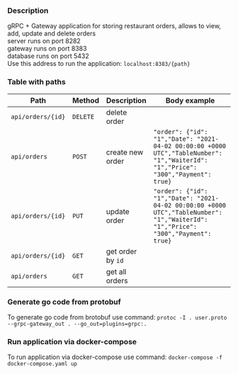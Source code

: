 ### Description

gRPC + Gateway application for storing restaurant orders, allows to view, add, update and delete orders  
server runs on port 8282  
gateway runs on port 8383  
database runs on port 5432  
Use this address to run the application: `localhost:8383/{path}`  

### Table with paths  

|                Path                   |    Method     |                   Description               |           Body example       |
| --------------------------------------|---------------| --------------------------------------------| ---------------------------- |
| `api/orders/{id}`                     |    `DELETE`   |   delete order                              |                              |
| `api/orders`                             |    `POST`     |   create new order                          | ```"order": {"id": "1","Date": "2021-04-02 00:00:00 +0000 UTC","TableNumber": "1","WaiterId": "1","Price": "300","Payment": true}```|
| `api/orders/{id}`                        |    `PUT`      |   update order                              |```"order": {"id": "1","Date": "2021-04-02 00:00:00 +0000 UTC","TableNumber": "1","WaiterId": "1","Price": "300","Payment": true}```|
| `api/orders/{id}`                        |    `GET`      |   get order by `id`                         |                               |
| `api/orders`                             |    `GET`      |   get all orders                            |                               |

### Generate go code from protobuf
To generate go code from brotobuf use command: `protoc -I . user.proto --grpc-gateway_out . --go_out=plugins=grpc:.`
### Run application via docker-compose
To run application via docker-compose use command: `docker-compose -f docker-compose.yaml up`

